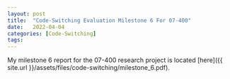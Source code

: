 ```yaml
---
layout: post
title:  "Code-Switching Evaluation Milestone 6 For 07-400"
date:   2022-04-04
categories: [Code-Switching]
tags: 
---
```


My milestone 6 report for the 07-400 research project is located 
[here]({{ site.url }}/assets/files/code-switching/milestone_6.pdf).
